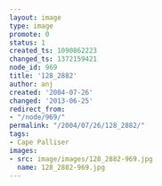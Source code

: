 ```yaml
---
layout: image
type: image
promote: 0
status: 1
created_ts: 1090862223
changed_ts: 1372159421
node_id: 969
title: '128_2882'
author: anj
created: '2004-07-26'
changed: '2013-06-25'
redirect_from:
- "/node/969/"
permalink: "/2004/07/26/128_2882/"
tags:
- Cape Palliser
images:
- src: image/images/128_2882-969.jpg
  name: 128_2882-969.jpg
---
```


